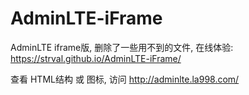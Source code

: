 # AdminLTE-iFrame
AdminLTE iframe版, 删除了一些用不到的文件, 在线体验: https://strval.github.io/AdminLTE-iFrame/

查看 HTML结构 或 图标, 访问 http://adminlte.la998.com/
